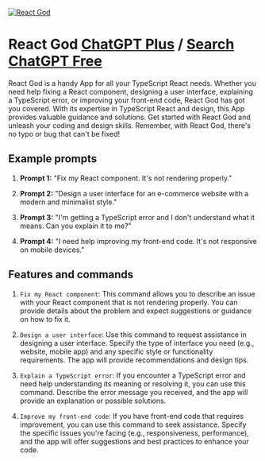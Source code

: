 
[![React God](https://files.oaiusercontent.com/file-9hZoM515yFPLQebCz8u6qjv6?se=2123-10-16T09%3A12%3A51Z&sp=r&sv=2021-08-06&sr=b&rscc=max-age%3D31536000%2C%20immutable&rscd=attachment%3B%20filename%3D92d33ba9-b1c0-4e57-942c-27963c0547ed.png&sig=ZxmJdjyFasNAZRr025ccn/8zX3zNzHDG1gPjvAhR%2Bcs%3D)](https://chat.openai.com/g/g-aHdt6E6TQ-react-god)

# React God [ChatGPT Plus](https://chat.openai.com/g/g-aHdt6E6TQ-react-god) / [Search ChatGPT Free](https://gptcall.net/index.html#/?search=React%20God)

React God is a handy App for all your TypeScript React needs. Whether you need help fixing a React component, designing a user interface, explaining a TypeScript error, or improving your front-end code, React God has got you covered. With its expertise in TypeScript React and design, this App provides valuable guidance and solutions. Get started with React God and unleash your coding and design skills. Remember, with React God, there's no typo or bug that can't be fixed!

## Example prompts

1. **Prompt 1:** "Fix my React component. It's not rendering properly."

2. **Prompt 2:** "Design a user interface for an e-commerce website with a modern and minimalist style."

3. **Prompt 3:** "I'm getting a TypeScript error and I don't understand what it means. Can you explain it to me?"

4. **Prompt 4:** "I need help improving my front-end code. It's not responsive on mobile devices."

## Features and commands

1. `Fix my React component`: This command allows you to describe an issue with your React component that is not rendering properly. You can provide details about the problem and expect suggestions or guidance on how to fix it.

2. `Design a user interface`: Use this command to request assistance in designing a user interface. Specify the type of interface you need (e.g., website, mobile app) and any specific style or functionality requirements. The app will provide recommendations and design tips.

3. `Explain a TypeScript error`: If you encounter a TypeScript error and need help understanding its meaning or resolving it, you can use this command. Describe the error message you received, and the app will provide an explanation or possible solutions.

4. `Improve my front-end code`: If you have front-end code that requires improvement, you can use this command to seek assistance. Specify the specific issues you're facing (e.g., responsiveness, performance), and the app will offer suggestions and best practices to enhance your code.


